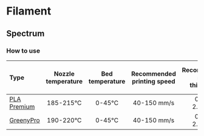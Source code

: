 # Filament

## Spectrum

### How to use

|Type|Nozzle temperature|Bed temperature|Recommended printing speed|Recommended shell thickness|Recommended layer height|Cooling|Closed chamber for printing|Dry box recommended|Ruby or hardened nozzle recommended|Adhesive|Density|
|:---|:---:|:---:|:---:|:---:|:---:|:---:|:---:|:---:|:---:|:---:|:---:|
|[PLA Premium](https://spectrumfilaments.com/en/filament/pla-premium/)|185-215°C|0-45°C|40-150 mm/s|0.40 - 2.70mm|0.05 - 0.30mm|up to 100%|not necessary|no|no|not necessary|1.34 g/cm3|
|[GreenyPro](https://spectrumfilaments.com/en/filament/greenypro/)|190-220°C|0-45°C|40-150 mm/s|0.40 - 2.70mm|0.05 - 0.30mm|do 100%|not required|not required|not required|not required|1.34 g/cm3|
